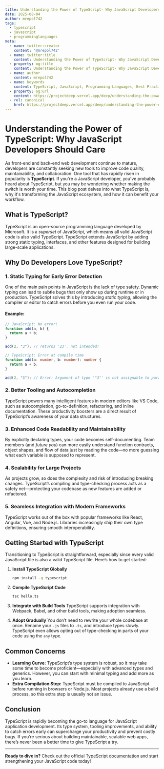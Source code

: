 ```yaml
---
title: Understanding the Power of TypeScript- Why JavaScript Developers Should Care
date: 2025-08-04
author: mrepol742
tags:
  - typescript
  - javascript
  - programminglanguages
meta:
  - name: twitter:creator
    content: '@mrepol742'
  - name: twitter:title
    content: Understanding the Power of TypeScript- Why JavaScript Developers Should Care
  - property: og:title
    content: Understanding the Power of TypeScript- Why JavaScript Developers Should Care
  - name: author
    content: mrepol742
  - name: keywords
    content: TypeScript, JavaScript, Programming Languages, Best Practices, Developer Tools
  - property: og:url
    content: https://projectdeep.vercel.app/deep/understanding-the-power-of-typescript-why-javascript-developers-should-care/
  - rel: canonical
    href: https://projectdeep.vercel.app/deep/understanding-the-power-of-typescript-why-javascript-developers-should-care/
---
```


# Understanding the Power of TypeScript: Why JavaScript Developers Should Care

As front-end and back-end web development continue to mature, developers are constantly seeking new tools to improve code quality, maintainability, and collaboration. One tool that has rapidly risen in popularity is **TypeScript**. If you're a JavaScript developer, you've probably heard about TypeScript, but you may be wondering whether making the switch is worth your time. This blog post delves into what TypeScript is, why it's transforming the JavaScript ecosystem, and how it can benefit your workflow.

## What is TypeScript?

TypeScript is an open-source programming language developed by Microsoft. It is a *superset* of JavaScript, which means all valid JavaScript code is also valid TypeScript. TypeScript extends JavaScript by adding strong static typing, interfaces, and other features designed for building large-scale applications.

## Why Do Developers Love TypeScript?

### 1. **Static Typing for Early Error Detection**

One of the main pain points in JavaScript is the lack of type safety. Dynamic typing can lead to subtle bugs that only show up during runtime or in production. TypeScript solves this by introducing *static typing*, allowing the compiler or editor to catch errors before you even run your code.

#### Example:
```typescript
// JavaScript: No error!
function add(a, b) {
  return a + b;
}

add(2, "3"); // returns '23', not intended!

// TypeScript: Error at compile time
function add(a: number, b: number): number {
  return a + b;
}

add(2, "3"); // Error: Argument of type '"3"' is not assignable to parameter of type 'number'.
```

### 2. **Better Tooling and Autocompletion**

TypeScript powers many intelligent features in modern editors like VS Code, such as autocompletion, go-to-definition, refactoring, and inline documentation. These productivity boosters are a direct result of TypeScript’s awareness of your data structures.

### 3. **Enhanced Code Readability and Maintainability**

By explicitly declaring types, your code becomes self-documenting. Team members (and *future you*) can more easily understand function contracts, object shapes, and flow of data just by reading the code—no more guessing what each variable is supposed to represent.

### 4. **Scalability for Large Projects**

As projects grow, so does the complexity and risk of introducing breaking changes. TypeScript’s compiling and type-checking process acts as a safety net—protecting your codebase as new features are added or refactored.

### 5. **Seamless Integration with Modern Frameworks**

TypeScript works out of the box with popular frameworks like React, Angular, Vue, and Node.js. Libraries increasingly ship their own type definitions, ensuring smooth interoperability.

## Getting Started with TypeScript

Transitioning to TypeScript is straightforward, especially since every valid JavaScript file is also a valid TypeScript file. Here’s how to get started:

1. **Install TypeScript Globally**
   ```bash
   npm install -g typescript
   ```

2. **Compile TypeScript Code**
   ```bash
   tsc hello.ts
   ```

3. **Integrate with Build Tools**
   TypeScript supports integration with Webpack, Babel, and other build tools, making adoption seamless.

4. **Adopt Gradually**
   You don’t need to rewrite your whole codebase at once. Rename your `.js` files to `.ts`, and introduce types slowly. TypeScript even allows opting out of type-checking in parts of your code using the `any` type.

## Common Concerns

- **Learning Curve:** TypeScript’s type system is robust, so it may take some time to become proficient—especially with advanced types and generics. However, you can start with minimal typing and add more as you learn.
- **Extra Compilation Step:** TypeScript must be compiled to JavaScript before running in browsers or Node.js. Most projects already use a build process, so this extra step is usually not an issue.

## Conclusion

TypeScript is rapidly becoming the go-to language for JavaScript application development. Its type system, tooling improvements, and ability to catch errors early can supercharge your productivity and prevent costly bugs. If you’re serious about building maintainable, scalable web apps, there’s never been a better time to give TypeScript a try.

---

**Ready to dive in?** Check out the official [TypeScript documentation](https://www.typescriptlang.org/docs/) and start strengthening your JavaScript code today!
